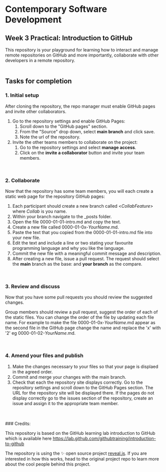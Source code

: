 # Contemporary Software Development
## Week 3 Practical: Introduction to GitHub

This repository is your playground for learning how to interact and manage remote repositories on GitHub and more importantly, collaborate with other developers in a remote repository. 
<br>
<br>
## Tasks for completion


### __1. Initial setup__

After cloning the repository, the repo manager must enable GitHub pages and invite other collaborators.  

1. Go to the repository settings and enable GitHub Pages:
   1. Scroll down to the "GitHub pages" section.
   2. From the "Source" drop down, select __main branch__ and click save.
   3. Note the url of the repository.
2. Invite the other teams members to collaborate on the project:
   1. Go to the repository settings and select __manage access__.
   2. Click on the __invite a collaborator__ button and invite your team members.

</br>

### __2. Collaborate__

Now that the repository has some team members, you will each create a static web page for the repository GitHub pages:  

1. Each participant should create a new branch called <_CollabFeature_> where _Collab_ is you name.  
2. Within your branch navigate to the _posts folder.
3. Open the file 0000-01-01-intro.md and copy the text.
4. Create a new file called 0000-01-0x-_YourName_.md.
5. Paste the text that you copied from the  0000-01-01-intro.md file into your new file.
6. Edit the text and include a line or two stating your favourite programming language and why you like the language.
7. Commit the new file with a meaningful commit message and description.
8. After creating a new file, issue a pull request. The request should select the __main__ branch as the base: and __your branch__ as the compare.

</br>

### __3. Review and discuss__

Now that you have some pull requests you should review the suggested changes.  

Group members should review a pull request, suggest the order of each of the static files. You can change the order of the file by updating each file name. For example to make the file 0000-01-0x-_YourName_.md appear as the second file in the GitHub page change the name and replace the 'x' with '2' eg 0000-01-02-_YourName_.md.  

</br>

### __4. Amend your files and publish__

1. Make the changes necessary to your files so that your page is displaed in the agreed order.
2. Commit and merge your changes with the main branch.
3. Check that each the repository site displays correctly. Go to the repository settings and scroll down to the GitHub Pages section. The URL for the repository site will be displayed there.  If the pages do not display correctly go to the issues section of the repository, create an issue and assign it to the appropriate team member.  

</br>
</br>
### Credits:

This repository is based on the GitHub learning lab introduction to GitHub which is available here <https://lab.github.com/githubtraining/introduction-to-github>

The repository is using the :sparkles: open source project [reveal.js](https://github.com/hakimel/reveal.js/). If you are interested in how this works, head to the original project repo to learn more about the cool people behind this project.  
